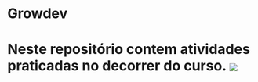 <h1>Growdev<h1>
  Neste repositório contem atividades praticadas no decorrer do curso.
  <img align="center"  src="https://c.tenor.com/UttC4AITYR4AAAAd/full-stack-developer.gif">
  
